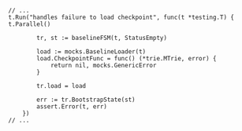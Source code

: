     // ...
    t.Run("handles failure to load checkpoint", func(t *testing.T) {
    t.Parallel()
    
            tr, st := baselineFSM(t, StatusEmpty)
    
            load := mocks.BaselineLoader(t)
            load.CheckpointFunc = func() (*trie.MTrie, error) {
                return nil, mocks.GenericError
            }
    
            tr.load = load
    
            err := tr.BootstrapState(st)
            assert.Error(t, err)
        })
    // ...